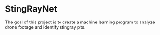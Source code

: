 # StingRayNet
The goal of this project is to create a machine learning program to analyze drone footage and identify stingray pits. 
